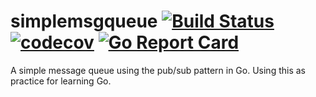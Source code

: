 # simplemsgqueue [![Build Status](https://travis-ci.org/SulavKhadka/simplemsgqueue.svg?branch=master)](https://travis-ci.org/SulavKhadka/simplemsgqueue) [![codecov](https://codecov.io/gh/SulavKhadka/simplemsgqueue/branch/master/graph/badge.svg)](https://codecov.io/gh/SulavKhadka/simplemsgqueue) [![Go Report Card](https://goreportcard.com/badge/github.com/sulavkhadka/simplemsgqueue)](https://goreportcard.com/report/github.com/sulavkhadka/simplemsgqueue)
A simple message queue using the pub/sub pattern in Go. Using this as practice for learning Go.
